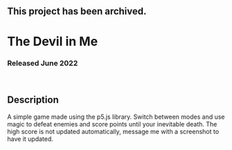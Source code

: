 ## This project has been archived.

# The Devil in Me
### Released June 2022

<br/>

## Description
A simple game made using the p5.js library. Switch between
modes and use magic to defeat enemies and score points until
your inevitable death. The high score is not updated automatically,
message me with a screenshot to have it updated.
